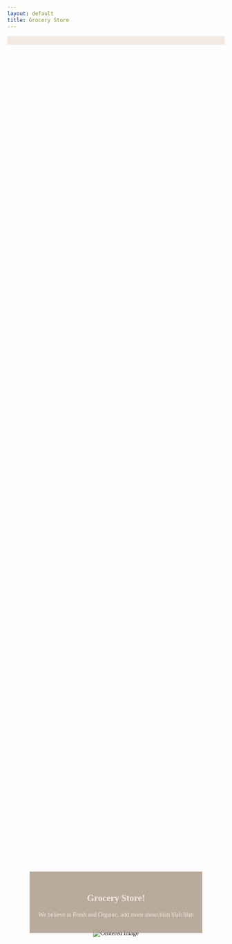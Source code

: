 ```yaml
---
layout: default
title: Grocery Store
---
```



<html lang="en">
<head>
    <meta charset="UTF-8">
    <meta name="viewport" content="width=device-width, initial-scale=1.0">
    <title>Grocery Store</title>
    <style>
        header {
    background-color: #f2e9e1;
    color: #fff;
    padding: 10px 0;
        }
        nav ul {
            list-style: none;
            padding: 30px;
            text-align: right;
        }
        nav ul li {
            display: inline;
            margin-right: 20px;
        }
        nav ul li a {
            text-decoration: none;
            color: #fff;
            font-weight: bold;
            font-family:
        }
        body {
            font-family: "Verdana";
        }
        .center-image {
            display: flex;
            justify-content: center;
            align-items: center;
            height: 100vh;
        }
        .center-image img {
            max-width: 80%;
            max-height: 80%;
        }
        h1 {
            text-align: center;
        }
        header {
            background-color: #f2e9e1;
            color: #fff;
            padding: 10px 0;
        }
        .row {
            display: flex;
            justify-content: space-around;
            margin-top: 20px;
        }
        .group {
            text-align: center;
            max-width: 30%;
            max-height: 30%;
        }
        .home-link {
            color: #ab9784;
        }
        .text-box {
            position: absolute;
            background-color: rgba(171,151,132,0.8);
            color: #f2e9e1;
            padding: 20px;
            text-align: center;
            top: 50%; 
            left: 50%; 
            transform: translate(-50%, 50%); 
        }
        .background {
            width: 200vw;
            height: 100vh;
            background: url('https://user-images.githubusercontent.com/115954616/275579364-e2731695-21fc-4dff-b4d1-d0ac01d9d549.jpeg') repeat-x;
            position: absolute;
            top: 0;
            left: 0;
            animation: scrollBackground 5s linear infinite;
        }
        @keyframes scrollBackground {
            from {
                transform: translateX(100%);
            }
            to {
                transform: translateX(-100%);
            }
        }
    </style>
</head>
<body>
    <header>
    </header>
    <div class="center-image">
        <img src="https://github.com/tarasehdave/frontend/assets/39902320/e911966c-fd54-4b0a-8e81-89d80f4d9b0e" alt="Centered Image">
    </div>
    <div class="text-box">
        <h2>Grocery Store!</h2>
        <p>We believe in Fresh and Organic. add more about blah blah blah</p>
    </div>
    <div class="row">
    <div class="row">
        <div class="group">
            <a href="fruits.md">
                <img src="https://github.com/tarasehdave/frontend/assets/39902320/d5f2df5a-833d-4357-bf75-f82fbba3b424" alt="Fruits Image">
                <h2 class="home-link">fruits</h2>
            </a>
        </div>
        <div class="group">
            <a href="vegetables.md">
                <img src="https://github.com/tarasehdave/frontend/assets/39902320/6a847f79-2411-4ca6-b828-eee3be8aaceb">
                <h2 class="home-link">vegetables</h2>
            </a>
        </div>
        <div class="group">
            <a href="bread.md">
                <img src="https://github.com/tarasehdave/frontend/assets/39902320/8023b996-7101-4eab-8ad9-5677be088b65" alt="bread Image">
                <h2 class="home-link">bread</h2>
            </a>
        </div>
    </div>
</body>
</html>

<script type="module">

import GameObject from '{{site.baseurl}}/assets/js/GameObject.js';

class Background extends GameObject {
    constructor(canvas, image, gameSpeed, speedRatio, initialXPosition, initialSpeed, initialWidth) {
        super(canvas, image, gameSpeed, speedRatio);
        this.x = initialXPosition; // Set the initial horizontal position of the background
        this.speed = initialSpeed; // Set the initial speed of the background
        this.width = initialWidth || image.width; // Set the initial width of the background
    }

    update() {
        this.x = (this.x - this.speed) % this.width;
    }

    draw() {
        this.ctx.drawImage(this.image, this.x, this.y);
        this.ctx.drawImage(this.image, this.x + this.width, this.y);
    }
}

function initBackground(canvas, image, gameSpeed, speedRatio, initialXPosition, initialSpeed, initialWidth) {
    // Build game object
    var background = new Background(canvas, image, gameSpeed, speedRatio, initialXPosition, initialSpeed, initialWidth);

    // Prepare Window extents related to viewport
    const maxWidth = window.innerWidth;
    const maxHeight = window.innerHeight;

    // Setup background constant to adjust display size
    const ADJUST = 1.42; // visual layer adjust, use "1" for a perfect loop

    // Set Dimensions to match the image width
    const canvasWidth = maxWidth;
    const canvasHeight = canvasWidth / background.aspect_ratio; // height is oriented by width
    const canvasLeft = 0; // Start image from the left edge horizontally
    const canvasTop = (maxHeight - canvasHeight) / 2; // center image vertically

    // Set dimensions for the background canvas
    canvas.width = background.width / ADJUST;
    canvas.height = background.height / ADJUST;
    // Set Style properties for the background canvas
    canvas.style.width = `${canvasWidth}px`;
    canvas.style.height = `${canvasHeight}px`;
    canvas.style.position = 'absolute';
    canvas.style.left = `${canvasLeft}px`;
    canvas.style.top = `${canvasTop}px`;

    return background;
}

// Get canvas element
const canvas = document.getElementById('canvas');

// Actual Image URLS
const backgroundImageUrl = 'https://user-images.githubusercontent.com/115954616/275579364-e2731695-21fc-4dff-b4d1-d0ac01d9d549.jpeg';
const fruitsImageUrl = 'https://user-images.githubusercontent.com/39902320/275380399-d5f2df5a-833d-4357-bf75-f82fbba3b424.png';
const vegetablesImageUrl = 'https://user-images.githubusercontent.com/39902320/275383718-6a847f79-2411-4ca6-b828-eee3be8aaceb.png';
const breadImageUrl = 'https://user-images.githubusercontent.com/39902320/275383787-8023b996-7101-4eab-8ad9-5677be088b65.png';

const backgroundImg = new Image();
backgroundImg.src = backgroundImageUrl;
backgroundImg.onload = () => {
    // Image loaded successfully
    const fruitsImg = new Image();
    fruitsImg.src = fruitsImageUrl;
    fruitsImg.onload = () => {
        // Fruits image loaded successfully
        const vegetablesImg = new Image();
        vegetablesImg.src = vegetablesImageUrl;
        vegetablesImg.onload = () => {
            // Vegetables image loaded successfully
            const breadImg = new Image();
            breadImg.src = breadImageUrl;
            breadImg.onload = () => {
                // Bread image loaded successfully
                const background = initBackground(canvas, backgroundImg, 2, 1, 0, 2, backgroundImg.width);
            }
        }
    }
}
</script>
